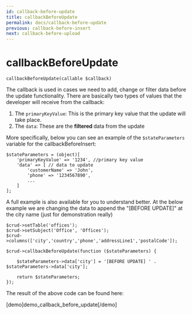 ```yaml
---
id: callback-before-update
title: callbackBeforeUpdate
permalink: docs/callback-before-update
previous: callback-before-insert
next: callback-before-upload
---
```


# callbackBeforeUpdate

<pre><code class="language-php">callbackBeforeUpdate(callable $callback)</code></pre>

The callback is used in cases we need to add, change or filter data before the update functionality. There are basically two types of values that the developer will receive from the callback:
<ol>
    <li>The <code>primaryKeyValue</code>: This is the primary key value that the update will take place.</li>
    <li>The <code>data</code>: These are the <strong>filtered </strong>data from the update</li>
</ol>

More specifically, below you can see an example of the <code>$stateParameters</code> variable for the callbackBeforeInsert:
<pre><code class="language-php">$stateParameters = (object)[
    'primaryKeyValue' => '1234', //primary key value
    'data' => [ // data to update
        'customerName' => 'John',
        'phone' => '1234567890',
        ...
    ]
];</code></pre>

A full example is also available for you to understand better. At the below example we are changing the data to append the "[BEFORE UPDATE]" at the city name (just for demonstration really)

<pre><code class="language-php">$crud->setTable('offices');
$crud->setSubject('Office', 'Offices');
$crud->columns(['city','country','phone','addressLine1','postalCode']);

$crud->callbackBeforeUpdate(function ($stateParameters) {

    $stateParameters->data['city'] = '[BEFORE UPDATE] ' . $stateParameters->data['city'];

    return $stateParameters;
});</code></pre>

The result of the above code can be found here:

[demo]demo_callback_before_update[/demo]